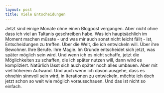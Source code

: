 ```yaml
---
layout: post
title: Viele Entscheidungen
---
```


Jetzt sind einige Monate ohne einen Blogpost vergangen. Aber nicht ohne dass ich viel an Taltanis geschreiben habe. Was ich hauptsächlich im Moment machen müsste - und was mir auch sonst nicht leicht fällt - ist, Entscheidungen zu treffen. Über die Welt, die ich entwickeln will. Über ihre Bewohner. Ihre Berufe. Ihre Magie. Im Grunde entscheidet sich jetzt, was später möglich sein wird. Und wenn ich es nicht schaffe, jetzt die Möglichkeiten zu schaffen, die ich später nutzen will, dann wird es kompliziert. Natürlich lässt sich auch später noch alles umbauen. Aber mit viel höherem Aufwand. Und auch wenn ich davon ausgehe, dass es ohnehin sinnvoll sein wird, in Iterationen zu entwickeln, möchte ich doch jetzt schon so weit wie möglich vorausschauen. Und das ist nicht so einfach.
